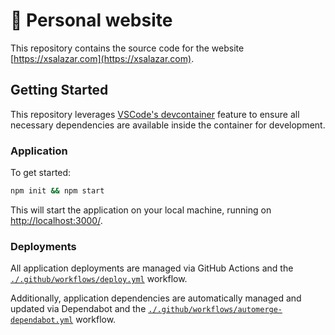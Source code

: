# 🍄 Personal website

This repository contains the source code for the website [https://xsalazar.com](https://xsalazar.com).

## Getting Started

This repository leverages [VSCode's devcontainer](https://code.visualstudio.com/docs/remote/containers) feature to ensure all necessary dependencies are available inside the container for development.

### Application

To get started:

```bash
npm init && npm start
```

This will start the application on your local machine, running on [http://localhost:3000/](http://localhost:3000).

### Deployments

All application deployments are managed via GitHub Actions and the [`./.github/workflows/deploy.yml`](./.github/workflows/deploy.yml) workflow.

Additionally, application dependencies are automatically managed and updated via Dependabot and the [`./.github/workflows/automerge-dependabot.yml`](./.github/workflows/automerge-dependabot.yml) workflow.
